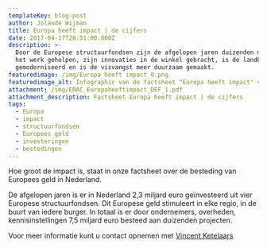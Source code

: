 ```yaml
---
templateKey: blog-post
author: Jolande Wijman
title: Europa heeft impact | de cijfers
date: 2017-04-17T20:51:00.000Z
description: >-
  Door de Europese structuurfondsen zijn de afgelopen jaren duizenden mensen aan
  het werk geholpen, zijn innovaties in de winkel gebracht, is de landbouw
  gemoderniseerd en is de visvangst meer duurzaam gemaakt.
featuredimage: /img/Europa heeft impact_0.png
featuredimage_alt: Infographic van de factsheet "Europa heeft impact" van ERAC
attachment: /img/ERAC_Europaheeftimpact_DEF_1.pdf
attachment_description: Factsheet Europa heeft impact | de cijfers
tags:
  - Europa
  - impact
  - structuurfondsen
  - Europees geld
  - investeringen
  - bestedingen
---
```

Hoe groot de impact is, staat in onze factsheet over de besteding van Europees geld in Nederland.

De afgelopen jaren is er in Nederland 2,3 miljard euro geïnvesteerd uit vier Europese structuurfondsen. Dit Europese geld stimuleert in elke regio, in de buurt van iedere burger. In totaal is er door ondernemers, overheden, kennisinstellingen 7,5 miljard euro besteed aan duizenden projecten.

Voor meer informatie kunt u contact opnemen met [Vincent Ketelaars](https://erac.nl/team/vincent-ketelaars)
